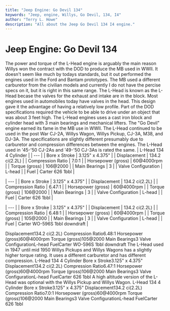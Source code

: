 ```yaml
---
title: "Jeep Engine: Go Devil 134"
keywords: "Jeep, engine, Willys, Go Devil, 134, I4"
author: "Terry L. Howe"
description: "All about the Jeep Go Devil 134 I4 engine."
---
```


# Jeep Engine: Go Devil 134
The power and torque of the L-Head engine is arguably the main
reason Willys won the contract with the DOD to produce the MB
used in WWII.  It doesn't seem like much by todays standards, but
it out performed the engines used in the Ford and Bantam prototypes.
The MB used a different carburetor from the civilian models and
currently I do not have the percise specs on it, but it is right in this
same range.
The L-Head is known as the L-Head becase the valves for the exhaust
and intake are in the block.  Most engines used in automobiles today
have valves in the head.  This design gave it the
advantage of having a relatively low profile.  Part of the DOD
specifications required the vehicle to be able to drive under
an object that was about 3 feet high.
The L-Head engines uses a cast iron block and cylinder head with
3 main bearings and mechanical lifters.  The "Go Devil" engine
earned its fame in the MB use in WWII.
The L-Head continued to be used in the post War CJ-2A, Willys Wagon,
Willys Pickup, CJ-3A, M38, and DJ-3A.  The specifications are slightly
different presumably due to carburetor and compression differences
between the engines.  The L-Head used in '45-'50 CJ-2As and '49-'50
CJ-3As is rated the same.
| L-Head 134 4 Cylinder |
| --- |
| Bore x Stroke | 3.125" x 4.375" |
| Displacement | 134.2 ci(2.2L) |
| Compression Ratio | 7.0:1 |
| Horsepower (gross) | 60@4000rpm |
| Torque (gross) | 106@2000 |
| Main Bearings | 3 |
| Valve Configuration | L-head |
| Fuel | Carter 626 1bbl |

| --- |
| Bore x Stroke | 3.125" x 4.375" |
| Displacement | 134.2 ci(2.2L) |
| Compression Ratio | 6.47:1 |
| Horsepower (gross) | 60@4000rpm |
| Torque (gross) | 106@2000 |
| Main Bearings | 3 |
| Valve Configuration | L-head |
| Fuel | Carter 626 1bbl |

| --- |
| Bore x Stroke | 3.125" x 4.375" |
| Displacement | 134.2 ci(2.2L) |
| Compression Ratio | 6.48:1 |
| Horsepower (gross) | 60@4000rpm |
| Torque (gross) | 105@2000 |
| Main Bearings | 3 |
| Valve Configuration | L-head |
| Fuel | Carter WO-596S 1bbl downdraft |

Displacement134.2 ci(2.2L)
Compression Ratio6.48:1
Horsepower (gross)60@4000rpm
Torque (gross)105@2000
Main Bearings3
Valve ConfigurationL-head
FuelCarter WO-596S 1bbl downdraft
The L-Head used in 1947 until mid 1950 Willys Pickups and Willys
Wagons has a slightly higher torque rating.  It uses a different
carburetor and has different compression.
L-Head 134 4 Cylinder
Bore x Stroke3.125" x 4.375"
Displacement134.2 ci(2.2L)
Compression Ratio6.47:1
Horsepower (gross)60@4000rpm
Torque (gross)106@2000
Main Bearings3
Valve ConfigurationL-head
FuelCarter 626 1bbl
A high altitude version of the L-Head was optional with the Willys
Pickup and Willys Wagon.
L-Head 134 4 Cylinder
Bore x Stroke3.125" x 4.375"
Displacement134.2 ci(2.2L)
Compression Ratio7.0:1
Horsepower (gross)60@4000rpm
Torque (gross)106@2000
Main Bearings3
Valve ConfigurationL-head
FuelCarter 626 1bbl